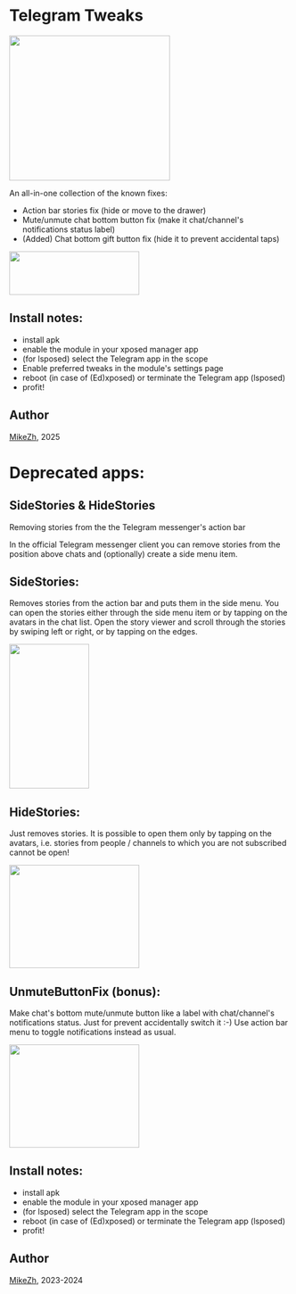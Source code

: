 # Telegram Tweaks

<img src="https://github.com/user-attachments/assets/d4bb5deb-9caa-4a20-afbc-36d709efee20" width="288" height="260">

An all-in-one collection of the known fixes:
- Action bar stories fix (hide or move to the drawer)
- Mute/unmute chat bottom button fix (make it chat/channel's notifications status label)
- (Added) Chat bottom gift button fix (hide it to prevent accidental taps)

<img src="https://github.com/user-attachments/assets/98f87ca9-f983-434e-9c8c-979ba65f775f" width="233" height="78">

## Install notes:
- install apk
- enable the module in your xposed manager app
- (for lsposed) select the Telegram app in the scope
- Enable preferred tweaks in the module's settings page
- reboot (in case of (Ed)xposed) or terminate the Telegram app (lsposed)
- profit!

## Author
[MikeZh](https://4pda.to/forum/index.php?showuser=683427), 2025

# Deprecated apps:

## SideStories & HideStories

Removing stories from the the Telegram messenger's action bar

In the official Telegram messenger client you can remove stories from the position above chats and (optionally) create a side menu item.

## SideStories:
Removes stories from the action bar and puts them in the side menu. You can open the stories either through the side menu item or by tapping on the avatars in the chat list. Open the story viewer and scroll through the stories by swiping left or right, or by tapping on the edges.

<img src="https://github.com/Xposed-Modules-Repo/ru.mike.sidestories/assets/69295889/d15dcb53-4baf-4a95-868e-64e136e97d16" width="143" height="259">

## HideStories:
Just removes stories. It is possible to open them only by tapping on the avatars, i.e. stories from people / channels to which you are not subscribed cannot be open!

<img src="https://github.com/Xposed-Modules-Repo/ru.mike.sidestories/assets/69295889/a5754147-4d86-481a-910f-7385bcaf9d54" width="233" height="185">

## UnmuteButtonFix (bonus):
Make chat's bottom mute/unmute button like a label with chat/channel's notifications status. Just for prevent accidentally switch it :-) Use action bar menu to toggle notifications instead as usual.

<img src="https://github.com/Xposed-Modules-Repo/ru.mike.sidestories/assets/69295889/321e6a32-6417-4c84-b022-e1dd605c3b73" width="233" height="185">

## Install notes:
- install apk
- enable the module in your xposed manager app
- (for lsposed) select the Telegram app in the scope
- reboot (in case of (Ed)xposed) or terminate the Telegram app (lsposed)
- profit!

## Author
[MikeZh](https://4pda.to/forum/index.php?showuser=683427), 2023-2024